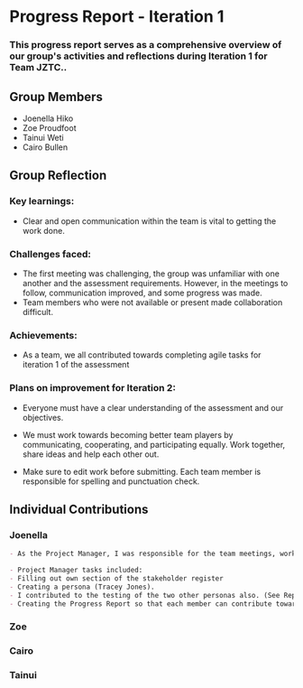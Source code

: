 # Progress Report - Iteration 1
### This progress report serves as a comprehensive overview of our group's activities and reflections during Iteration 1 for Team JZTC..

## Group Members
- Joenella Hiko
- Zoe Proudfoot
- Tainui Weti
- Cairo Bullen

## Group Reflection
### Key learnings: 
- Clear and open communication within the team is vital to getting the work done.
### Challenges faced: 
- The first meeting was challenging, the group was unfamiliar with one another and the assessment requirements. However, in the meetings to follow, communication improved, and some progress was made. 
- Team members who were not available or present made collaboration difficult.
### Achievements: 
- As a team, we all contributed towards completing agile tasks for iteration 1 of the assessment
### Plans on improvement for Iteration 2:
- Everyone must have a clear understanding of the assessment and our objectives. 

- We must work towards becoming better team players by communicating, cooperating, and participating equally. Work together, share ideas and help each other out.

- Make sure to edit work before submitting. Each team member is responsible for spelling and punctuation check.

## Individual Contributions

### Joenella 
~~~md
- As the Project Manager, I was responsible for the team meetings, work being delegated, requirements being met and meeting deadlines. I can support this by being present at every meeting, communicating face-to-face, email and chat. 

- Project Manager tasks included:
- Filling out own section of the stakeholder register
- Creating a persona (Tracey Jones).
- I contributed to the testing of the two other personas also. (See Reply on Persona discussion on myEIT).
- Creating the Progress Report so that each member can contribute towards the group reflection and their own contributions.
~~~

### Zoe

### Cairo

### Tainui
